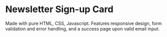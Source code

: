 # Newsletter Sign-up Card

Made with pure HTML, CSS, Javascript. Features responsive design, form validation and error handling, and a success page upon valid email input.

